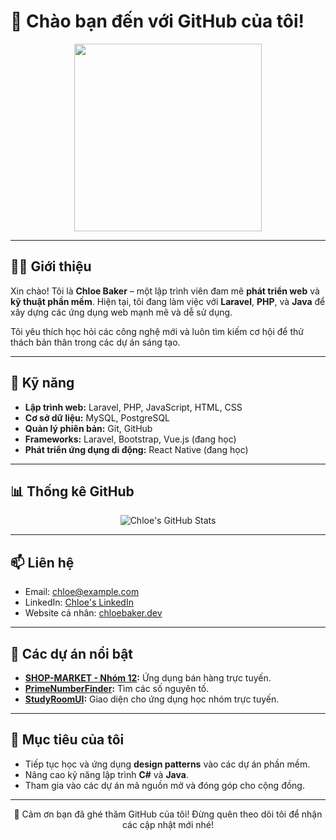 

# 👋 Chào bạn đến với GitHub của tôi!

<p align="center">
  <img src="https://i.pinimg.com/originals/f0/c8/07/f0c8071bf37344a3d82fa5b3de565fc5.gif" width="300">
</p>

---

## 👨‍💻 Giới thiệu

Xin chào! Tôi là **Chloe Baker** – một lập trình viên đam mê **phát triển web** và **kỹ thuật phần mềm**. Hiện tại, tôi đang làm việc với **Laravel**, **PHP**, và **Java** để xây dựng các ứng dụng web mạnh mẽ và dễ sử dụng.

Tôi yêu thích học hỏi các công nghệ mới và luôn tìm kiếm cơ hội để thử thách bản thân trong các dự án sáng tạo.

---

## 🚀 Kỹ năng

- **Lập trình web:** Laravel, PHP, JavaScript, HTML, CSS
- **Cơ sở dữ liệu:** MySQL, PostgreSQL
- **Quản lý phiên bản:** Git, GitHub
- **Frameworks:** Laravel, Bootstrap, Vue.js (đang học)
- **Phát triển ứng dụng di động:** React Native (đang học)

---

## 📊 Thống kê GitHub

<p align="center">
  <img src="https://github-readme-stats.vercel.app/api?username=your-github-username&show_icons=true&hide_title=true&count_private=true&hide=prs&theme=dark" alt="Chloe's GitHub Stats" />
</p>

---

## 📫 Liên hệ

- Email: [chloe@example.com](mailto:chloe@example.com)
- LinkedIn: [Chloe's LinkedIn](https://www.linkedin.com/in/chloebaker/)
- Website cá nhân: [chloebaker.dev](https://chloebaker.dev)

---

## 💼 Các dự án nổi bật

- **[SHOP-MARKET - Nhóm 12](https://github.com/your-username/SHOP-MARKET-Nhom12):** Ứng dụng bán hàng trực tuyến.
- **[PrimeNumberFinder](https://github.com/your-username/PrimeNumberFinder):** Tìm các số nguyên tố.
- **[StudyRoomUI](https://github.com/your-username/StudyRoomUI):** Giao diện cho ứng dụng học nhóm trực tuyến.

---

## 🎯 Mục tiêu của tôi

- Tiếp tục học và ứng dụng **design patterns** vào các dự án phần mềm.
- Nâng cao kỹ năng lập trình **C#** và **Java**.
- Tham gia vào các dự án mã nguồn mở và đóng góp cho cộng đồng.

---

<p align="center">
  💖 Cảm ơn bạn đã ghé thăm GitHub của tôi! Đừng quên theo dõi tôi để nhận các cập nhật mới nhé!
</p>
